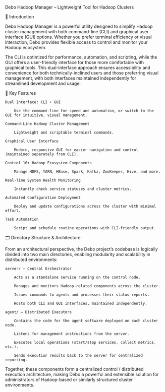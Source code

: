 Debo Hadoop Manager – Lightweight Tool for Hadoop Clusters

🚀 Introduction

Debo Hadoop Manager is a powerful utility designed to simplify Hadoop cluster management with both command-line (CLI) and graphical user interface (GUI) options. Whether you prefer terminal efficiency or visual interaction, Debo provides flexible access to control and monitor your Hadoop ecosystem.

The CLI is optimized for performance, automation, and scripting, while the GUI offers a user-friendly interface for those more comfortable with graphical tools. This dual-interface approach ensures accessibility and convenience for both technically-inclined users and those preferring visual management, with both interfaces maintained independently for streamlined development and usage.

🔑 Key Features

    Dual Interface: CLI + GUI

        Use the command-line for speed and automation, or switch to the GUI for intuitive, visual management.

    Command-Line Hadoop Cluster Management

        Lightweight and scriptable terminal commands.

    Graphical User Interface

        Modern, responsive GUI for easier navigation and control (maintained separately from CLI).

    Control 10+ Hadoop Ecosystem Components

        Manage HDFS, YARN, HBase, Spark, Kafka, ZooKeeper, Hive, and more.

    Real-Time System Health Monitoring

        Instantly check service statuses and cluster metrics.

    Automated Configuration Deployment

        Deploy and update configurations across the cluster with minimal effort.

    Task Automation

        Script and schedule routine operations with CLI-friendly output.
        

🗂 Directory Structure & Architecture

From an architectural perspective, the Debo project’s codebase is logically divided into two main directories, enabling modularity and scalability in distributed environments:

    server/ – Central Orchestrator

        Acts as a standalone service running on the control node.

        Manages and monitors Hadoop-related components across the cluster.

        Issues commands to agents and processes their status reports.

        Hosts both CLI and GUI interfaces, maintained independently.

    agent/ – Distributed Executors

        Contains the code for the agent software deployed on each cluster node.

        Listens for management instructions from the server.

        Executes local operations (start/stop services, collect metrics, etc.).

        Sends execution results back to the server for centralized reporting.

Together, these components form a centralized control / distributed execution architecture, making Debo a powerful and extensible solution for administrators of Hadoop-based or similarly structured cluster environments.
